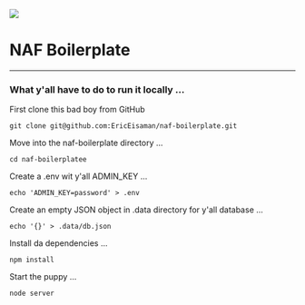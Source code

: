 ![](https://cdn.glitch.com/ed7da4c8-80b7-416d-97d0-1364f3f8f5c4%2Fdiy.jpg?v=1595095114195)

#  NAF Boilerplate
___

### What y'all have to do to run it locally ...

First clone this bad boy from GitHub

```git clone git@github.com:EricEisaman/naf-boilerplate.git```

Move into the naf-boilerplate directory ...

```cd naf-boilerplatee```

Create a .env wit y'all ADMIN_KEY ...

```echo 'ADMIN_KEY=password' > .env```

Create an empty JSON object in .data directory for y'all database ...

```echo '{}' > .data/db.json```


Install da dependencies ...

```npm install```

Start the puppy ...

```node server```